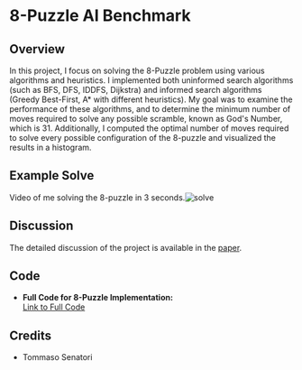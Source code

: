 # 8-Puzzle AI Benchmark

## Overview
In this project, I focus on solving the 8-Puzzle problem using various algorithms and heuristics. I implemented both uninformed search algorithms (such as BFS, DFS, IDDFS, Dijkstra) and informed search algorithms (Greedy Best-First, A* with different heuristics). My goal was to examine the performance of these algorithms, and to determine the minimum number of moves required to solve any possible scramble, known as God's Number, which is 31. Additionally, I computed the optimal number of moves required to solve every possible configuration of the 8-puzzle and visualized the results in a histogram.

## Example Solve
Video of me solving the 8-puzzle in 3 seconds.![solve](https://github.com/user-attachments/assets/95d1907b-91b5-4a21-b45d-bd14c8e3da12)

## Discussion
The detailed discussion of the project is available in the [paper](8-puzzle.pdf).

## Code
- **Full Code for 8-Puzzle Implementation:**  
  [Link to Full Code](8Puzzle_Code.ipynb)

## Credits
- Tommaso Senatori
